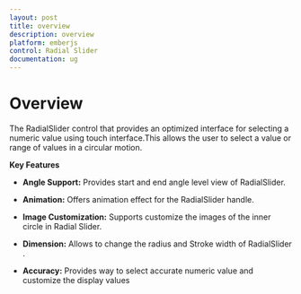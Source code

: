 ```yaml
---
layout: post
title: overview
description: overview
platform: emberjs
control: Radial Slider
documentation: ug
---
```


# Overview

The RadialSlider control that provides an optimized interface for selecting a numeric value using touch interface.This allows the user to select a value or range of values in a circular motion.


**Key Features**

* **Angle Support:** Provides start and end angle level view of RadialSlider.

* **Animation:** Offers animation effect for the RadialSlider handle.

* **Image Customization:** Supports customize the images of the inner circle in Radial Slider.

* **Dimension:** Allows to change  the  radius and Stroke width of RadialSlider .

* **Accuracy:** Provides way to select accurate numeric value and customize the display values
